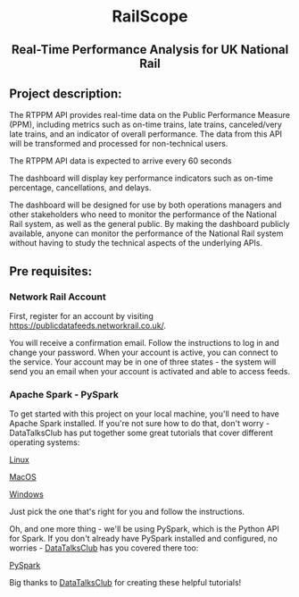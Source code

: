 <h1 align='center'>
RailScope
</h1>
<h2 align='center'>
Real-Time Performance Analysis for UK National Rail
</h2>

## Project description:

The RTPPM API provides real-time data on the Public Performance Measure (PPM), including metrics such as on-time trains, late trains, canceled/very late trains, and an indicator of overall performance. The data from this API will be transformed and processed for non-technical users.

The RTPPM API data is expected to arrive every 60 seconds

The dashboard will display key performance indicators such as on-time percentage, cancellations, and delays.

The dashboard will be designed for use by both operations managers and other stakeholders who need to monitor the performance of the National Rail system, as well as the general public. By making the dashboard publicly available, anyone can monitor the performance of the National Rail system without having to study the technical aspects of the underlying APIs.

## Pre requisites:

### Network Rail Account
First, register for an account by visiting https://publicdatafeeds.networkrail.co.uk/. 
<br> 

You will receive a confirmation email. Follow the instructions to log in and change your password. When your account is active, you can connect to the service. Your account may be in one of three states - the system will send you an email when your account is activated and able to access feeds.

### Apache Spark - PySpark
To get started with this project on your local machine, you'll need to have Apache Spark installed. If you're not sure how to do that, don't worry - DataTalksClub has put together some great tutorials that cover different operating systems:

[Linux](https://github.com/DataTalksClub/data-engineering-zoomcamp/blob/main/week_5_batch_processing/setup/linux.md)

[MacOS](https://github.com/DataTalksClub/data-engineering-zoomcamp/blob/main/week_5_batch_processing/setup/macos.md)

[Windows](https://github.com/DataTalksClub/data-engineering-zoomcamp/blob/main/week_5_batch_processing/setup/windows.md)

Just pick the one that's right for you and follow the instructions.

Oh, and one more thing - we'll be using PySpark, which is the Python API for Spark. If you don't already have PySpark installed and configured, no worries - [DataTalksClub](https://github.com/DataTalksClub) has you covered there too:

[PySpark](https://github.com/DataTalksClub/data-engineering-zoomcamp/blob/main/week_5_batch_processing/setup/pyspark.md)


Big thanks to [DataTalksClub](https://github.com/DataTalksClub) for creating these helpful tutorials!




